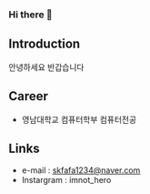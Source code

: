 ### Hi there 👋

## Introduction
안녕하세요 반갑습니다
## Career
- 영남대학교 컴퓨터학부 컴퓨터전공
## Links
- e-mail : skfafa1234@naver.com
- Instargram : imnot_hero
<!--
**dusdnd301/dusdnd301** is a ✨ _special_ ✨ repository because its `README.md` (this file) appears on your GitHub profile.

Here are some ideas to get you started:

- 🔭 I’m currently working on ...
- 🌱 I’m currently learning ...
- 👯 I’m looking to collaborate on ...
- 🤔 I’m looking for help with ...
- 💬 Ask me about ...
- 📫 How to reach me: ...
- 😄 Pronouns: ...
- ⚡ Fun fact: ...
-->
